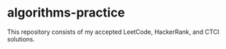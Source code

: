 # algorithms-practice
This repository consists of my accepted LeetCode, HackerRank, and CTCI solutions.
